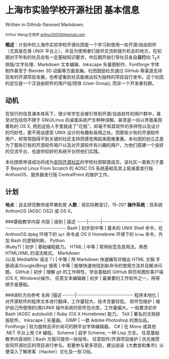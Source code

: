 上海市实验学校开源社团 基本信息
============================
<style type=”text/css”>comment { display:none; }</style>
<comment>Written in GitHub-flavored Markdown.</comment>

<small>Arthur Wang/王铭烨 <arthur200126@gmail.com></small>

**概述**：计划中的上海市实验学校开源社团是一个学习和使用一些开源/自由软件（尤其是在类 UNIX 平台上），并且为使用者们提供交流和提升机会的地方。在初期对于所有的社员会有一定基础知识要求，中后期开始引导社员各自**自行**向 T<sub>E</sub>X 排版/文字处理、Markdown 文本编辑、Inkscape 矢量图制作、Fontforge 字体制作甚至于 Blender 3D 动画等方面发展。社团鼓励社员通过 GitHub 等渠道支持现有的开源项目发展，也希望看到社员能做出较为独特的项目自行发布。这个社团的定位是一个泛自由软件的用户组/团体 (User Group), 而非一个开发者社群。

动机
----
在现行的信息课本体系下，很少有学生会被引导到开源/自由软件的用户群中，甚至对包括但不限于 GNU/Linux 的桌面系统产生种种误解。甚至是一向以界面美观著称的 OS X, 用到这些人手里就成了“花瓶”，却毫不知其软件的多样性以及设计的巧妙性，更不用谈感受 UNIX 设计的有趣和易用之处。而那些少有的开源软件用户，却常常因得不到关键的社区支持而感觉用起来困难重重。本社团的创立正是为了那些已有的开源软件用户以及对开源软件有兴趣的用户，为他们搭建一个良好的交流平台，也提供较好的系统平台供他们实践。

本社团若申请成功将成为[安同开源社区](https://portal.anthonos.org)的学校社团联盟成员，该社区一直致力于基于 Beyond Linux From Scratch 的 AOSC OS 系统基础及其上层桌面发行版 AnthonOS、服务器发行版 CentralPoint 的维护工作。

计划
----
**地点**：自主研究教师或苹果机房
**人数**：视实际教室订，15-20?
**操作系统**：双系统 AnthonOS (AOSC OS2) 或 OS X。

###基础教学内容
内容 | 级别 | 描述
-----|------|------------------------------------------------------------
Bash | 初步到中等 | 基本的 UNIX Shell 命令，在 AnthonOS dpkg 环境下的 `apt` 命令或 OS X Homebrew 环境下的 `brew` 命令，外加 Bash 的逻辑判断。
Python<br />(Ruby?) | 初步 | 基础编程能力。
HTML | 中等 | 常用标签及其用法，熟悉 HTML/XML 的语法格式。
Markdown<br />(以及 MediaWiki 语法？) | 中等 | 用 Markdown 快速编写并输出 HTML 文稿
手册阅读/Google(Bing) 搜索 | 中等 | 能够快速地找到新命令的使用方法并且解决问题。
GitHub | 初步 | 理解 git 的工作特性，学会基础的 GitHub 网页和图形客户端(OS X, Windows)操作。
任意文本编辑器 | 初步 | 最重要的工作软件之一，用得顺手是基础。

###进阶方向参考
名称  |描述
------|----------------------------
程序本地化 | 对开源软件的程序文本进行翻译，工作量较大，技术含量较低。
软件包维护 | 维护自己所使用的(类)UNIX 操作系统的软件包仓库，工作量偏大，一般要求初步 Bash (AOSC autobuild) / Ruby (OS X Homebrew) 能力。
TeX | 著名的文档排版软件。
Inkscape | 矢量画。
GIMP | 一款 Adobe Photoshop 的类似品。
Fontforge | 较为独特且评价尚可的跨平台字体编辑器。
C# | 在 Mono 或其他 .NET 平台上用 C# 编程。
Scheme | 自学 Scheme, 一种 Lisp 方言。
任意基础教学内容进阶 | Bash 方面可提供一些指导。
任意软件/开源项目维护 | 优先推荐安同开源社区的项目进行参与。若要参与更多项目，建议阅读《大教堂和集市》以便深入了解黑客（Hacker）文化及一些习俗。


